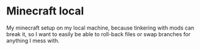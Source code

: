 # Minecraft local

My minecraft setup on my local machine, because tinkering with mods can break it, 
so I want to easily be able to roll-back files or swap branches for anything I mess with.
